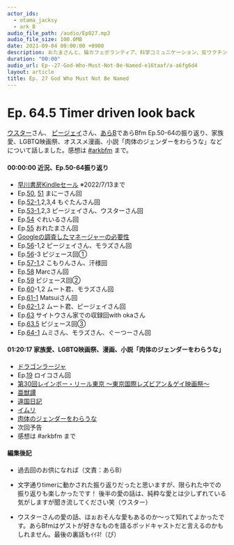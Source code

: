 ```yaml
---
actor_ids:
  - otama_jacksy
  - ark_B
audio_file_path: /audio/Ep027.mp3
audio_file_size: 100.0MB
date: 2021-09-04 00:00:00 +0900
description: おたまさんと、猫カフェボランティア、科学コミュニケーション、反ワクチン監視、ドラえもん、絶滅動物は蘇らせるべきか、ミッドサマー、保護猫のススメなどについて話しました。
duration: "00:00"
audio_url: Ep--27-God-Who-Must-Not-Be-Named-e16taaf/a-a6fg6d4
layout: article
title: Ep. 27 God Who Must Not Be Named
---
```


# Ep. 64.5 Timer driven look back

[ウスター](https://twitter.com/Weisweiler)さん、 [ピージェイ](https://twitter.com/xiPJ)さん、[あらB](https://twitter.com/ark_B)であらBfm Ep.50-64の振り返り、家族愛、LGBTQ映画祭、オススメ漫画、小説「肉体のジェンダーをわらうな」などについて話しました。感想は [#arkbfm](https://twitter.com/search?q=%23arkbfm&src=typed_query&f=live) まで。

#### 00:00:00 近況、Ep.50-64振り返り

* [早川書房Kindleセール](https://www.amazon.co.jp/b?_encoding=UTF8&node=10541502051&linkCode=sl2&tag=hayakawa07-22&linkId=c6bb3d1ab9923162f96040cd3e843427&language=ja_JP&ref_=as_li_ss_tl) ※2022/7/13まで
* Ep.[50](https://anchor.fm/arkbfm/episodes/Ep--50-Manny-being-Manny-e1dnc1b), [51](https://anchor.fm/arkbfm/episodes/Ep--51-Establishing-Otaku-Identity-e1dtoor) まにーさん回
* Ep.[52-1](https://anchor.fm/arkbfm/episodes/Ep--52-1-Koko-says-soso-e1e29d6),2,3,4 もぐたんさん回
* Ep.[53-1](https://anchor.fm/arkbfm/episodes/Ep--53-1-Kudamaki-People-e1echu9),2,3 ピージェイさん、ウスターさん回
* Ep.[54](https://anchor.fm/arkbfm/episodes/Ep--54-Drink-up-all-the-wine-in-Italy-e1f1fa2) ぐれいるさん回
* Ep.[55](https://anchor.fm/arkbfm/episodes/Ep--55-We-dont-need-managers-e1fmt09) おれたまさん回
* [Googleの調査したマネージャーの必要性](https://rework.withgoogle.com/jp/subjects/managers/)
* Ep.[56](https://anchor.fm/arkbfm/episodes/Ep--56-1-Eating-persimmons-rings-the-bell-e1g1keu)-1,2 ピージェイさん、モラズさん回
* Ep.[56](https://anchor.fm/arkbfm/episodes/Ep--56-1-Eating-persimmons-rings-the-bell-e1g1keu)-3 ピジェース回①
* Ep.[57-1](https://anchor.fm/arkbfm/episodes/Ep--57-1-Heresy-Wedding-Venue-Selection-e1gn2bm),2 こもりんさん、汗様回
* Ep.[58](https://anchor.fm/arkbfm/episodes/Ep--58-10-Beer-OK-e1h1l7e) Marcさん回
* Ep.[59](https://anchor.fm/arkbfm/episodes/Ep--59-Their-Masters-Voice-e1hb3h9) ピジェース回②
* Ep.[60](https://anchor.fm/arkbfm/episodes/Ep--60-1-Vacuuming-once-a-year-e1hvb22)-1,2 ムート君、モラズさん回
* Ep.[61-1](https://anchor.fm/arkbfm/episodes/Ep--61-1-Japans-best-electric-scooter-rider-e1iui7i) Matsuiさん回
* Ep.[62-1](https://anchor.fm/arkbfm/episodes/Ep--62-1-Goblin-Inside-e1j8uui),2 ムート君、ピージェイさん回
* Ep.[63](https://anchor.fm/arkbfm/episodes/Ep--63-Sense-of-resolution-100-e1jsrpr) サイトウさん家での収録回with okaさん
* Ep.[63.5](https://anchor.fm/arkbfm/episodes/Ep--63-5-Diverse-Shapes-of-Love-e1k55n3) ピジェース回③
* Ep.[64-1](https://anchor.fm/arkbfm/episodes/Ep--64-1-Advice-for-kids-who-have-trouble-with-math-e1k6rt6) ムミさん、モラズさん、ぐーつーさん回

#### 01:20:17 家族愛、LGBTQ映画祭、漫画、小説「肉体のジェンダーをわらうな」

* [ドラゴンラージャ](https://amzn.to/3OqCSHU)
* Ep.[19](https://anchor.fm/arkbfm/episodes/Ep--19-Finding-a-job-in-a-balloon-e12m7gi/a-a5s6tgh) ロイコさん回
* [第30回レインボー・リール東京 ～東京国際レズビアン＆ゲイ映画祭～](https://rainbowreeltokyo.com/2022web/about__jp/)
* [亜獣譚](https://amzn.to/3nh2B9S)
* [違国日記](https://amzn.to/3boy2MJ)
* [イムリ](https://amzn.to/3bqTRvc)
* [肉体のジェンダーをわらうな](https://www.amazon.co.jp/dp/B08M65WWYH)
* 次回予告
* 感想は #arkbfm まで

#### 編集後記

* 過去回のお供になれば（文責：あらB）
* 文字通りtimerに動かされた振り返りだったと思いますが、限られた中での振り返りも楽しかったです！ 後半の愛の話は、純粋な愛とは少しずれている気がしますが聞き流してください笑（ウスター）
    
* ウスターさんの愛の話、ほぉおそんな愛もあるのか〜って知れてよかったです。あらBfmはゲストが好きなものを語るポッドキャストだと言えるのかもしれません。最後の裏話もｲｲﾈ!（ぴ）